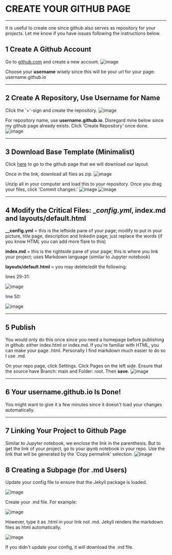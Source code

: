 # CREATE YOUR GITHUB PAGE
---
It is useful to create one since github also serves as repository for your projects.
Let me know if you have issues following the instructions below.

## 1 Create A Github Account
Go to [github.com](https://github.com/signup?ref_cta=Sign+up&ref_loc=header+logged+out&ref_page=%2F&source=header-home) and create a new account.
![image](https://user-images.githubusercontent.com/40331047/165219958-799a546e-e984-4663-b5fc-67840aabb6e6.png)

Choose your **username** wisely since this will be your url for your page: username.github.io

---

## 2 Create A Repository, Use Username for Name
Click the '+'-sign and create the repository.
![image](https://user-images.githubusercontent.com/40331047/165220359-205293ef-b842-41d0-89f1-276bedfd56f3.png)

For repository name, use **username.github.io**. Disregard mine below since my github page already exists.
Click 'Create Repository' once done.
![image](https://user-images.githubusercontent.com/40331047/165220483-5f0557c7-b9cb-40cd-a4da-ce1a3ec97d0c.png)

---

## 3 Download Base Template (Minimalist)

Click [here](https://github.com/evanca/quick-portfolio) to go to the github page that we will download our layout.

Once in the link, download all files as zip.
![image](https://user-images.githubusercontent.com/40331047/165221017-e2e2881e-9325-4258-bae2-b8be2955e524.png)

Unzip all in your computer and load this to your repository.
Once you drag your files, click 'Commit changes.'
![image](https://user-images.githubusercontent.com/40331047/165221329-ca410ba4-5a50-4ead-88e7-9cffd4691d4a.png)
![image](https://user-images.githubusercontent.com/40331047/165221393-247d0812-1fd7-4e2d-9ea9-d916e7e1d828.png)

---

## 4 Modify the Critical Files: __config.yml_, index.md and layouts/default.html

**__config.yml** = this is the leftside pane of your page; modify to put in your picture, title page, description and linkedin page; just replace the words (if you know HTML you can add more flare to this)

**index.md** = this is the rightside pane of your page; this is where you link your project; uses Markdown language (similar to Jupyter notebook)

**layouts/default.html** = you may delete/edit the following:

lines 29-31:

![image](https://user-images.githubusercontent.com/40331047/165227508-12625d16-8b18-43bc-b9c7-e03d6a5eacd9.png)

line 50:

![image](https://user-images.githubusercontent.com/40331047/165227548-d90737cb-5ac9-4241-bf63-db04f06400ea.png)

---

## 5 Publish

You would only do this once since you need a homepage before publishing in github: either index.html or index.md. If you're familiar with HTML, you can make your page .html. Personally I find markdown much easier to do so I use .md.

On your repo page, click Settings. 
Click Pages on the left side. 
Ensure that the source have Branch: main and Folder: root. Then **save**.
![image](https://user-images.githubusercontent.com/40331047/165222611-37796a6f-5924-4079-8de5-443a8a8c0640.png)

---

## 6 Your username.github.io Is Done!

You might want to give it a few minutes since it doesn't load your changes automatically.

---

## 7 Linking Your Project to Github Page

Similar to Jupyter notebook, we enclose the link in the parenthesis. But to get the link of your project, go to your ipynb notebook in your repo.
Use the link that will be generated by the 'Copy permalink' selection.
![image](https://user-images.githubusercontent.com/40331047/165223701-614f6318-5a89-4c45-b233-cf847f870c65.png)

## 8 Creating a Subpage (for .md Users)

Update your config file to ensure that the Jekyll package is loaded.

![image](https://user-images.githubusercontent.com/40331047/165226440-23cea54e-36ab-4925-9d8a-c4106c82d25d.png)

Create your .md file. For example:

![image](https://user-images.githubusercontent.com/40331047/165226579-77598235-8810-45f9-bbc4-b9085175def4.png)

However, type it as .html in your link not .md. Jekyll renders the markdown files as html automatically.

![image](https://user-images.githubusercontent.com/40331047/165226836-31759bed-6b6b-45f7-bb52-1aa7fc2d3674.png)

If you didn't update your config, it will download the .md file.





